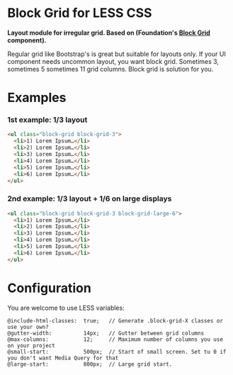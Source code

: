 # Block Grid for LESS CSS

**Layout module for irregular grid. 
Based on (Foundation's [Block Grid](http://foundation.zurb.com/docs/components/block_grid.html) component).**

Regular grid like Bootstrap's is great but suitable for layouts only. If your UI component
needs uncommon layout, you want block grid. Sometimes 3, sometimes 5 sometimes 11 
grid columns. Block grid is solution for you.

# Examples

### 1st example: 1/3 layout

```html
<ul class="block-grid block-grid-3">
  <li>1) Lorem Ipsum…</li>
  <li>2) Lorem Ipsum…</li>
  <li>3) Lorem Ipsum…</li>
  <li>4) Lorem Ipsum…</li>
  <li>5) Lorem Ipsum…</li>
  <li>6) Lorem Ipsum…</li>
</ul>
```` 


### 2nd example: 1/3 layout + 1/6 on large displays

```html
<ul class="block-grid block-grid-3 block-grid-large-6">
  <li>1) Lorem Ipsum…</li>
  <li>2) Lorem Ipsum…</li>
  <li>3) Lorem Ipsum…</li>
  <li>4) Lorem Ipsum…</li>
  <li>5) Lorem Ipsum…</li>
  <li>6) Lorem Ipsum…</li>
</ul>
````

# Configuration

You are welcome to use LESS variables:

```
@include-html-classes:  true;   // Generate .block-grid-X classes or use your own?
@gutter-width:          14px;   // Gutter between grid columns
@max-columns:           12;     // Maximum number of columns you use on your project
@small-start:           500px;  // Start of small screen. Set tu 0 if you don't want Media Query for that
@large-start:           800px;  // Large grid start.
```


